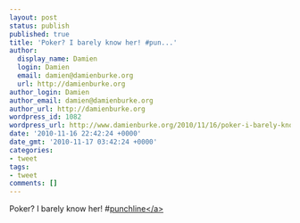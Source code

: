 ```yaml
---
layout: post
status: publish
published: true
title: 'Poker? I barely know her! #pun...'
author:
  display_name: Damien
  login: Damien
  email: damien@damienburke.org
  url: http://damienburke.org
author_login: Damien
author_email: damien@damienburke.org
author_url: http://damienburke.org
wordpress_id: 1082
wordpress_url: http://www.damienburke.org/2010/11/16/poker-i-barely-know-her-pun/
date: '2010-11-16 22:42:24 +0000'
date_gmt: '2010-11-17 03:42:24 +0000'
categories:
- tweet
tags:
- tweet
comments: []
---
```

<p>Poker? I barely know her! #<a href="http:&#47;&#47;search.twitter.com&#47;search?q=%23punchline" class="aktt_hashtag">punchline<&#47;a></p>
